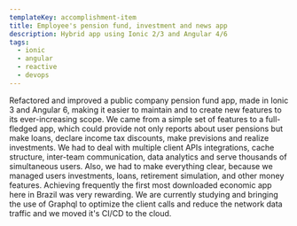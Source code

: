 ```yaml
---
templateKey: accomplishment-item
title: Employee's pension fund, investment and news app
description: Hybrid app using Ionic 2/3 and Angular 4/6
tags:
  - ionic
  - angular
  - reactive
  - devops
---
```


Refactored and improved a public company pension fund app, made in Ionic 3 and Angular 6, making it easier to maintain and to create new features to its ever-increasing scope. We came from a simple set of features to a full-fledged app, which could provide not only reports about user pensions but make loans, declare income tax discounts, make previsions and realize investments. We had to deal with multiple client APIs integrations, cache structure, inter-team communication, data analytics and serve thousands of simultaneous users. Also, we had to make everything clear, because we managed users investments, loans, retirement simulation, and other money features. Achieving frequently the first most downloaded economic app here in Brazil was very rewarding. We are currently studying and bringing the use of Graphql to optimize the client calls and reduce the network data traffic and we moved it's CI/CD  to the cloud.